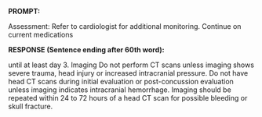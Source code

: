 **PROMPT:**

Assessment: Refer to cardiologist for additional monitoring. Continue on current medications

**RESPONSE (Sentence ending after 60th word):**

until at least day 3. Imaging  Do not perform CT scans unless imaging shows severe trauma, head injury or increased intracranial pressure. Do not have head CT scans during initial evaluation or post-concussion evaluation unless imaging indicates intracranial hemorrhage. Imaging should be repeated within 24 to 72 hours of a head CT scan for possible bleeding or skull fracture. 